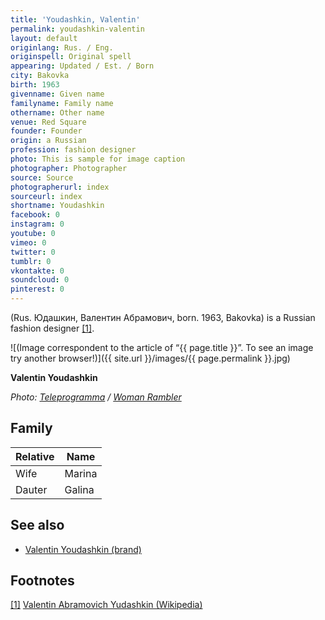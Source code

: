 ```yaml
---
title: 'Youdashkin, Valentin'
permalink: youdashkin-valentin
layout: default
originlang: Rus. / Eng.
originspell: Original spell
appearing: Updated / Est. / Born
city: Bakovka
birth: 1963
givenname: Given name
familyname: Family name
othername: Other name
venue: Red Square
founder: Founder
origin: a Russian
profession: fashion designer
photo: This is sample for image caption
photographer: Photographer
source: Source
photographerurl: index
sourceurl: index
shortname: Youdashkin
facebook: 0
instagram: 0
youtube: 0
vimeo: 0
twitter: 0
tumblr: 0
vkontakte: 0
soundcloud: 0
pinterest: 0
---
```



(Rus. Юдашкин, Валентин Абрамович, born. 1963, Bakovka) is a Russian fashion designer <span id="a1">[\[1\]](#f1)</span>.

![(Image correspondent to the article of “{{ page.title }}”. To see an image try another browser!)]({{ site.url }}/images/{{ page.permalink }}.jpg)

**Valentin Youdashkin**

*Photo: [Teleprogramma](teleprogramma) / [Woman Rambler](https://woman.rambler.ru/fashion/38843880-yudashkin-valentin-abramovich/)*

## Family

|Relative|Name|
|-|-|
|Wife|Marina|
|Dauter|Galina|


## See also

+ [Valentin Youdashkin (brand)](valentin-youdashkin-brand)

## Footnotes

[[1]](#a1) <span id="f1"></span> [Valentin Abramovich Yudashkin (Wikipedia)](https://en.wikipedia.org/wiki/Valentin_Yudashkin)
